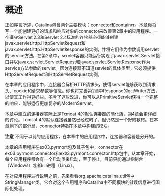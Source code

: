 # 概述

正如序言所述，Catalina包含两个主要模块：connector和container。本章你将写一个能创建更好的请求和响应对象的connector来改善第2章中的应用程序。一个遵守Servlet 2.3和Servlet 2.4标准的连接器必须能够创建javax.servlet.http.HttpServletRequest和javax.servlet.http.HttpServletResponse的实例，并将它们作为参数调用servlet的service方法。在第2章中，servlet容器只能运行实现了javax.servlet.Servlet接口并以javax.servlet.ServletRequest和javax.servlet.ServletResponse作为service方法参数的servlet。因为连接器不知道servlet的具体类型，它必须提供HttpServletRequest和HttpServletRequest实例。

在本章的应用程序中，连接器会解析HTTP请求头，使得servlet能够获取到请求头、cookie和请求参数等信息。你也将完善第2章中Response的getWriter方法，以使其工作得更好些。多亏了这些改进，你可以从PrimitiveServlet获得一个完整的响应，能够运行更加复杂的ModernServlet。

本章中建立的连接器实际上是Tomcat 4的默认连接器的简化版，第4章会更详细的讨论。Tomcat 4的默认连接器虽然已经过时了，但仍然是一个好的教材。在本章剩下的部分里，connector特指在本章中构建的模块。

**注意** 不同于以前的应用程序，在本章中的应用程序中，连接器和容器是分开的。

本章的应用程序在ex03.pyrmont包及其子包中，connector在ex03.pyrmont.connector和ex03.pyrmont.connector.http包中。从本章开始，每个应用程序都会有一个启动类来启动，至于停止，目前只能通过控制台（Windows）或者kill进程（Linux）。

在对应用程序进行说明之前，先来看看org.apache.catalina.util包中StringManager类。它会对这个应用程序和Catalina中不同模块的错误信息进行国际化处理。

